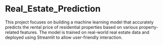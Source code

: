 # Real_Estate_Prediction
This project focuses on building a machine learning model that accurately predicts the rental price of residential properties based on various property-related features. The model is trained on real-world real estate data and deployed using Streamlit to allow user-friendly interaction. 
